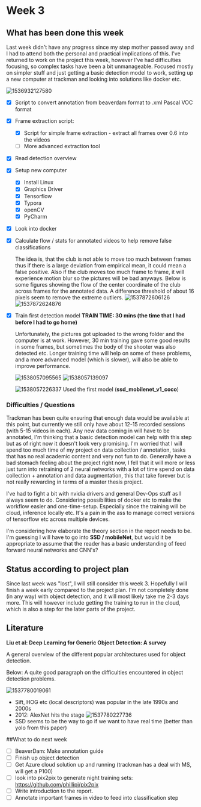 # Week 3

## What has been done this week

Last week didn't have any progress since my step mother passed away and I had to attend both the personal and practical implications of this. I've returned to work on the project this week, however I've had difficulties focusing, so complex tasks have been a bit unmanageable. Focused mostly on simpler stuff and just getting a basic detection model to work, setting up a new computer at trackman and looking into solutions like docker etc.

![1536932127580](assets/1536932127580.png)	

- [x] Script to convert annotation from beaverdam format to .xml Pascal VOC format

- [x] Frame extraction script:
  - [x] Script for simple frame extraction - extract all frames over 0.6 into the videos
  - [ ] More advanced extraction tool

- [x] Read detection overview

- [x] Setup new computer

  - [x] Install Linux
  - [x] Graphics Driver
  - [x] Tensorflow
  - [x] Typora
  - [x] openCV
  - [x] PyCharm

- [x] Look into docker

- [x] Calculate flow / stats for annotated videos to help remove false classifications

  The idea is, that the club is not able to move too much between frames thus if there is a large deviation from empirical mean, it could mean a false positive. Also if the club moves too much frame to frame, it will experience motion blur so the pictures will be bad anyways. Below is some figures showing the flow of the center coordinate of the club across frames for the annotated data. A difference threshold of about 16 pixels seem to remove the extreme outliers. 
  ![1537872606126](assets/1537872606126.png)
  ![1537872624876](assets/1537872624876.png)

- [x] Train first detection model
  **TRAIN TIME: 30 mins (the time that I had before I had to go home)**

  Unfortunately, the pictures got uploaded to the wrong folder and the computer is at work. However, 30 min training gave some good results in some frames, but sometimes the body of the shooter was also detected etc. Longer training time will help on some of these problems, and a more advanced model (which is slower), will also be able to improve performance.

  ![1538057095565](/home/jjh/.config/Typora/typora-user-images/1538057095565.png)
  ![1538057139097](/home/jjh/.config/Typora/typora-user-images/1538057139097.png)

  ![1538057226337](/home/jjh/.config/Typora/typora-user-images/1538057226337.png)
  Used the first model (**ssd_mobilenet_v1_coco**)

### Difficulties / Questions

Trackman has been quite ensuring that enough data would be available at this point, but currently we still only have about 12-15 recorded sessions (with 5-15 videos in each). Any new data coming in will have to be annotated, I'm thinking that a basic detection model can help with this step but as of right now it doesn't look very promising. I'm worried that I will spend too much time of my project on data collection / annotation, tasks that has no real academic content and very not fun to do. Generally have a bad stomach feeling about the project right now, I fell that it will more or less just turn into retraining of 2 neural networks with a lot of time spend on data collection + annotation and data augmentation, this that take forever but is not really rewarding in terms of a master thesis project.



I've had to fight a bit with nvidia drivers and general Dev-Ops stuff as I always seem to do. Considering possibilities of docker etc to make the workflow easier and one-time-setup. Especially since the training will be cloud, inference locally etc. It's a pain in the ass to manage correct versions of tensorflow etc across multiple devices.



I'm considering how elaborate the theory section in the report needs to be. I'm guessing I will have to go into **SSD / mobileNet**, but would it be appropriate to assume that the reader has a basic understanding of feed forward neural networks and CNN's? 



## Status according to project plan

Since last week was "lost", I will still consider this week 3. Hopefully I will finish a week early compared to the project plan. I'm not completely done (in any way) with object detection, and it will most likely take me 2-3 days more. This will however include getting the training to run in the cloud, which is also a step for the later parts of the project. 



## Literature

**Liu et al: Deep Learning for Generic Object Detection: A survey**

A general overview of the different popular architectures used for object detection. 

Below: A quite good paragraph on the difficulties encountered in object detection problems.

![1537780019061](assets/1537780019061.png)

* Sift, HOG etc (local descriptors) was popular in the late 1990s and 2000s
* 2012: AlexNet hits the stage
  ![1537780227736](assets/1537780227736.png)
* SSD seems to be the way to go if we want to have real time (better than yolo from this paper)



##What to do next week

- [ ] BeaverDam: Make annotation guide
- [ ] Finish up object detection
- [ ] Get Azure cloud solution up and running (trackman has a deal with MS, will get a P100)
- [ ] look into pix2pix to generate night training sets: <https://github.com/phillipi/pix2pix>
- [ ] Write introduction to the report.
- [ ] Annotate important frames in video to feed into classification step